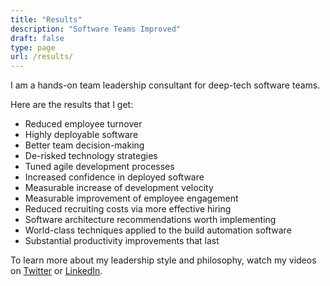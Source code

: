 ```yaml
---
title: "Results"
description: "Software Teams Improved"
draft: false
type: page
url: /results/
---
```



I am a hands-on team leadership consultant for deep-tech software teams.

Here are the results that I get:

<!--more-->


- Reduced employee turnover
- Highly deployable software
- Better team decision-making
- De-risked technology strategies
- Tuned agile development processes
- Increased confidence in deployed software
- Measurable increase of development velocity
- Measurable improvement of employee engagement
- Reduced recruiting costs via more effective hiring
- Software architecture recommendations worth implementing
- World-class techniques applied to the build automation software
- Substantial productivity improvements that last

To learn more about my leadership style and philosophy, watch my videos on
[Twitter](https://twitter.com/robinbateboerop) or
[LinkedIn](https://www.linkedin.com/in/robinbb/).

